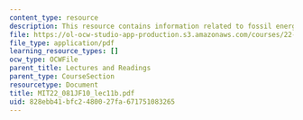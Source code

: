 ```yaml
---
content_type: resource
description: This resource contains information related to fossil energy II.
file: https://ol-ocw-studio-app-production.s3.amazonaws.com/courses/22-081j-introduction-to-sustainable-energy-fall-2010/828ebb41bfc2480027fa671751083265_MIT22_081JF10_lec11b.pdf
file_type: application/pdf
learning_resource_types: []
ocw_type: OCWFile
parent_title: Lectures and Readings
parent_type: CourseSection
resourcetype: Document
title: MIT22_081JF10_lec11b.pdf
uid: 828ebb41-bfc2-4800-27fa-671751083265
---
```

